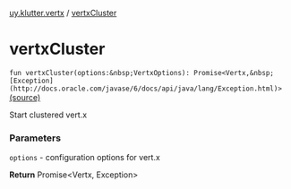 [uy.klutter.vertx](index.md) / [vertxCluster](.)


# vertxCluster
`fun vertxCluster(options:&nbsp;VertxOptions): Promise<Vertx,&nbsp;[Exception](http://docs.oracle.com/javase/6/docs/api/java/lang/Exception.html)>` [(source)](https://github.com/kohesive/klutter/blob/master/vertx3-jdk8/src/main/kotlin/uy/klutter/vertx/Vertx.kt#L80)

Start clustered vert.x

### Parameters
`options` - configuration options for vert.x

**Return**
Promise&lt;Vertx, Exception&gt;


